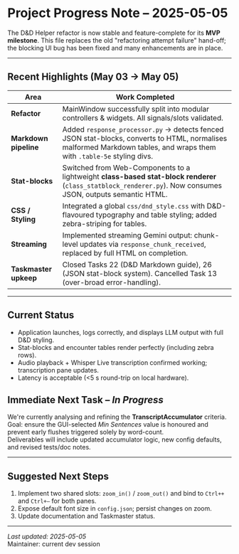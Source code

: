# Project Progress Note – 2025-05-05 

The D&D Helper refactor is now stable and feature-complete for its **MVP milestone**. This file replaces the old "refactoring attempt failure" hand-off; the blocking UI bug has been fixed and many enhancements are in place.

---

## Recent Highlights (May 03 → May 05)

| Area | Work Completed |
|------|----------------|
| **Refactor** | MainWindow successfully split into modular controllers & widgets. All signals/slots validated. |
| **Markdown pipeline** | Added `response_processor.py` → detects fenced JSON stat-blocks, converts to HTML, normalises malformed Markdown tables, and wraps them with `.table-5e` styling divs. |
| **Stat-blocks** | Switched from Web-Components to a lightweight **class-based stat-block renderer** (`class_statblock_renderer.py`). Now consumes JSON, outputs semantic HTML. |
| **CSS / Styling** | Integrated a global `css/dnd_style.css` with D&D-flavoured typography and table styling; added zebra-striping for tables. |
| **Streaming** | Implemented streaming Gemini output: chunk-level updates via `response_chunk_received`, replaced by full HTML on completion. |
| **Taskmaster upkeep** | Closed Tasks 22 (D&D Markdown guide), 26 (JSON stat-block system). Cancelled Task 13 (over-broad error-handling). |

---

## Current Status

* Application launches, logs correctly, and displays LLM output with full D&D styling.
* Stat-blocks and encounter tables render perfectly (including zebra rows).
* Audio playback + Whisper Live transcription confirmed working; transcription pane updates.
* Latency is acceptable (<5 s round-trip on local hardware).

## Immediate Next Task – *In Progress*

We're currently analysing and refining the **TranscriptAccumulator** criteria.  
Goal: ensure the GUI-selected *Min Sentences* value is honoured and prevent early flushes triggered solely by word-count.  
Deliverables will include updated accumulator logic, new config defaults, and revised tests/doc notes.

---

## Suggested Next Steps

1. Implement two shared slots: `zoom_in()` / `zoom_out()` and bind to `Ctrl++` and `Ctrl+–` for both panes.
2. Expose default font size in `config.json`; persist changes on zoom.
3. Update documentation and Taskmaster status.

---

_Last updated: 2025-05-05_  
Maintainer: current dev session 